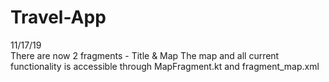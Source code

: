 # Travel-App
11/17/19</br>
There are now 2 fragments - Title & Map
The map and all current functionality is accessible through MapFragment.kt and fragment_map.xml
